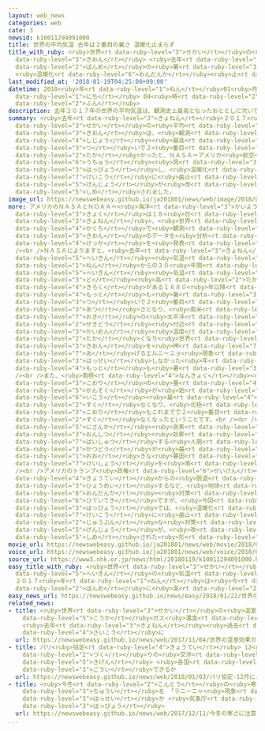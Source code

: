 ```yaml
---
layout: web_news
categories: web
cate: 3
newsid: k10011294091000
title: 世界の平均気温 去年は２番目の暑さ 温暖化止まらず
title_with_ruby: <ruby>世界<rt data-ruby-level="3">せかい</rt></ruby>の<ruby>平均<rt data-ruby-level="5">へいきん</rt></ruby><ruby>気温<rt
  data-ruby-level="3">きおん</rt></ruby> <ruby>去年<rt data-ruby-level="3">きょねん</rt></ruby>は２<ruby>番目<rt
  data-ruby-level="2">ばんめ</rt></ruby>の<ruby>暑<rt data-ruby-level="3">あつ</rt></ruby>さ
  <ruby>温暖化<rt data-ruby-level="6">おんだんか</rt></ruby><ruby>止<rt data-ruby-level="2">と</rt></ruby>まらず
last_modified_at: '2018-01-19T04:25:00+09:00'
datetime: 2018<ruby>年<rt data-ruby-level="1">ねん</rt></ruby>01<ruby>月<rt data-ruby-level="1">がつ</rt></ruby>19<ruby>日<rt
  data-ruby-level="1">にち</rt></ruby> 04<ruby>時<rt data-ruby-level="2">じ</rt></ruby>25<ruby>分<rt
  data-ruby-level="2">ふん</rt></ruby>
description: 去年２０１７年の世界の平均気温は、観測史上最高となったおととしに次いで２番目に高かったと、ＮＡＳＡ＝アメリカ航空宇宙局などが発表し、温暖化の傾向に歯止めがかかっていない現状が改めて示されました。
summary: <ruby>去年<rt data-ruby-level="3">きょねん</rt></ruby>２０１７<ruby>年<rt data-ruby-level="1">ねん</rt></ruby>の<ruby>世界<rt
  data-ruby-level="3">せかい</rt></ruby>の<ruby>平均<rt data-ruby-level="5">へいきん</rt></ruby><ruby>気温<rt
  data-ruby-level="3">きおん</rt></ruby>は、<ruby>観測<rt data-ruby-level="5">かんそく</rt></ruby><ruby>史上<rt
  data-ruby-level="4">しじょう</rt></ruby><ruby>最高<rt data-ruby-level="4">さいこう</rt></ruby>となったおととしに<ruby>次<rt
  data-ruby-level="3">つ</rt></ruby>いで２<ruby>番目<rt data-ruby-level="2">ばんめ</rt></ruby>に<ruby>高<rt
  data-ruby-level="2">たか</rt></ruby>かったと、ＮＡＳＡ＝アメリカ<ruby>航空<rt data-ruby-level="4">こうくう</rt></ruby><ruby>宇宙<rt
  data-ruby-level="6">うちゅう</rt></ruby><ruby>局<rt data-ruby-level="3">きょく</rt></ruby>などが<ruby>発表<rt
  data-ruby-level="3">はっぴょう</rt></ruby>し、<ruby>温暖化<rt data-ruby-level="6">おんだんか</rt></ruby>の<ruby>傾向<rt
  data-ruby-level="7">けいこう</rt></ruby>に<ruby>歯止<rt data-ruby-level="3">はど</rt></ruby>めがかかっていない<ruby>現状<rt
  data-ruby-level="5">げんじょう</rt></ruby>が<ruby>改<rt data-ruby-level="4">あらた</rt></ruby>めて<ruby>示<rt
  data-ruby-level="5">しめ</rt></ruby>されました。
image_url: https://newswebeasy.github.io/ja201801/news/web/image/2018/01/19/K10011294091_1801190534_1801190535_01_03.jpg
more: アメリカのＮＡＳＡとＮＯＡＡ＝<ruby>海洋<rt data-ruby-level="3">かいよう</rt></ruby><ruby>大気<rt data-ruby-level="1">たいき</rt></ruby><ruby>局<rt
  data-ruby-level="3">きょく</rt></ruby>は１８<ruby>日<rt data-ruby-level="1">にち</rt></ruby>、<ruby>去年<rt
  data-ruby-level="3">きょねん</rt></ruby>、<ruby>世界<rt data-ruby-level="3">せかい</rt></ruby><ruby>各地<rt
  data-ruby-level="4">かくち</rt></ruby>で<ruby>観測<rt data-ruby-level="5">かんそく</rt></ruby>された<ruby>気温<rt
  data-ruby-level="3">きおん</rt></ruby>のデータを<ruby>分析<rt data-ruby-level="7">ぶんせき</rt></ruby>した<ruby>結果<rt
  data-ruby-level="4">けっか</rt></ruby>を<ruby>発表<rt data-ruby-level="3">はっぴょう</rt></ruby>しました。<br
  /><br />ＮＡＳＡによりますと、<ruby>去年<rt data-ruby-level="3">きょねん</rt></ruby>の<ruby>平均<rt
  data-ruby-level="5">へいきん</rt></ruby><ruby>気温<rt data-ruby-level="3">きおん</rt></ruby>は、１９５１<ruby>年<rt
  data-ruby-level="1">ねん</rt></ruby>からの３０<ruby>年間<rt data-ruby-level="2">ねんかん</rt></ruby>の<ruby>平均<rt
  data-ruby-level="5">へいきん</rt></ruby><ruby>気温<rt data-ruby-level="3">きおん</rt></ruby>より０.９<ruby>度<rt
  data-ruby-level="3">ど</rt></ruby><ruby>高<rt data-ruby-level="2">たか</rt></ruby>く、<ruby>記録<rt
  data-ruby-level="4">きろく</rt></ruby>がある１８８０<ruby>年以降<rt data-ruby-level="6">ねんいこう</rt></ruby>で<ruby>最<rt
  data-ruby-level="4">もっと</rt></ruby>も<ruby>暑<rt data-ruby-level="3">あつ</rt></ruby>かったとされたおととしに<ruby>次<rt
  data-ruby-level="3">つ</rt></ruby>いで２<ruby>番目<rt data-ruby-level="2">ばんめ</rt></ruby>の<ruby>暑<rt
  data-ruby-level="3">あつ</rt></ruby>さとなり、<ruby>南米<rt data-ruby-level="2">なんべい</rt></ruby><ruby>沖<rt
  data-ruby-level="7">おき</rt></ruby>の<ruby>太平洋<rt data-ruby-level="3">たいへいよう</rt></ruby>の<ruby>赤道<rt
  data-ruby-level="2">せきどう</rt></ruby><ruby>付近<rt data-ruby-level="4">ふきん</rt></ruby>の<ruby>海面<rt
  data-ruby-level="3">かいめん</rt></ruby><ruby>温度<rt data-ruby-level="3">おんど</rt></ruby>が<ruby>高<rt
  data-ruby-level="2">たか</rt></ruby>くなり<ruby>世界<rt data-ruby-level="3">せかい</rt></ruby>の<ruby>気温<rt
  data-ruby-level="3">きおん</rt></ruby>を<ruby>押<rt data-ruby-level="7">お</rt></ruby>し<ruby>上<rt
  data-ruby-level="7">あ</rt></ruby>げるエルニーニョ<ruby>現象<rt data-ruby-level="5">げんしょう</rt></ruby>が<ruby>発生<rt
  data-ruby-level="3">はっせい</rt></ruby>しなかった<ruby>年<rt data-ruby-level="1">とし</rt></ruby>としては、これまでで<ruby>最<rt
  data-ruby-level="4">もっと</rt></ruby>も<ruby>暑<rt data-ruby-level="3">あつ</rt></ruby>くなりました。<br
  /><br />また、<ruby>南極<rt data-ruby-level="4">なんきょく</rt></ruby><ruby>周辺<rt data-ruby-level="4">しゅうへん</rt></ruby>の<ruby>氷<rt
  data-ruby-level="3">こおり</rt></ruby>の<ruby>量<rt data-ruby-level="4">りょう</rt></ruby>は<ruby>観測<rt
  data-ruby-level="5">かんそく</rt></ruby>が<ruby>始<rt data-ruby-level="3">はじ</rt></ruby>まって<ruby>以降<rt
  data-ruby-level="6">いこう</rt></ruby><ruby>最<rt data-ruby-level="4">もっと</rt></ruby>も<ruby>少<rt
  data-ruby-level="2">すく</rt></ruby>なくなり、<ruby>北極<rt data-ruby-level="4">ほっきょく</rt></ruby>の<ruby>氷<rt
  data-ruby-level="3">こおり</rt></ruby>もこれまでで２<ruby>番目<rt data-ruby-level="2">ばんめ</rt></ruby>に<ruby>少<rt
  data-ruby-level="2">すく</rt></ruby>なくなったということです。<br /><br />こうした<ruby>傾向<rt data-ruby-level="7">けいこう</rt></ruby>についてＮＡＳＡなどは、「<ruby>二酸化<rt
  data-ruby-level="5">にさんか</rt></ruby><ruby>炭素<rt data-ruby-level="5">たんそ</rt></ruby>など<ruby>温室<rt
  data-ruby-level="3">おんしつ</rt></ruby><ruby>効果<rt data-ruby-level="5">こうか</rt></ruby>ガスを<ruby>排出<rt
  data-ruby-level="7">はいしゅつ</rt></ruby>する<ruby>人間<rt data-ruby-level="2">にんげん</rt></ruby>の<ruby>活動<rt
  data-ruby-level="3">かつどう</rt></ruby>が<ruby>最<rt data-ruby-level="4">もっと</rt></ruby>も<ruby>大<rt
  data-ruby-level="1">おお</rt></ruby>きな<ruby>要因<rt data-ruby-level="5">よういん</rt></ruby>だ」と<ruby>警鐘<rt
  data-ruby-level="7">けいしょう</rt></ruby>を<ruby>鳴<rt data-ruby-level="2">な</rt></ruby>らしています。<br
  /><br />アメリカのトランプ<ruby>政権<rt data-ruby-level="6">せいけん</rt></ruby>は、パリ<ruby>協定<rt
  data-ruby-level="4">きょうてい</rt></ruby>からの<ruby>脱退<rt data-ruby-level="7">だったい</rt></ruby>を<ruby>表明<rt
  data-ruby-level="3">ひょうめい</rt></ruby>するなど、<ruby>地球<rt data-ruby-level="3">ちきゅう</rt></ruby><ruby>温暖化<rt
  data-ruby-level="6">おんだんか</rt></ruby><ruby>対策<rt data-ruby-level="6">たいさく</rt></ruby>に<ruby>否定的<rt
  data-ruby-level="6">ひていてき</rt></ruby>ですが、<ruby>今回<rt data-ruby-level="2">こんかい</rt></ruby>の<ruby>発表<rt
  data-ruby-level="3">はっぴょう</rt></ruby>では、<ruby>温暖化<rt data-ruby-level="6">おんだんか</rt></ruby>の<ruby>傾向<rt
  data-ruby-level="7">けいこう</rt></ruby>に<ruby>歯止<rt data-ruby-level="3">はど</rt></ruby>めがかからず、<ruby>十分<rt
  data-ruby-level="2">じゅうぶん</rt></ruby>な<ruby>対策<rt data-ruby-level="6">たいさく</rt></ruby>がとられていない<ruby>現状<rt
  data-ruby-level="5">げんじょう</rt></ruby>が、<ruby>改<rt data-ruby-level="4">あらた</rt></ruby>めて<ruby>示<rt
  data-ruby-level="5">しめ</rt></ruby>された<ruby>形<rt data-ruby-level="2">かたち</rt></ruby>です。
movie_url: https://newswebeasy.github.io/ja201801/news/web/movie/2018/01/19/k10011294091_201801190534_201801190535.mp4
voice_url: https://newswebeasy.github.io/ja201801/news/web/voice/2018/01/19/k10011294091_201801190534_201801190535.mp3
source_url: https://www3.nhk.or.jp/news/html/20180119/k10011294091000.html
easy_title_with_ruby: <ruby>世界<rt data-ruby-level="3">せかい</rt></ruby>の<ruby>平均<rt
  data-ruby-level="5">へいきん</rt></ruby>の<ruby>気温<rt data-ruby-level="3">きおん</rt></ruby>
  ２０１７<ruby>年<rt data-ruby-level="1">ねん</rt></ruby>は<ruby>今<rt data-ruby-level="2">いま</rt></ruby>までで２<ruby>番目<rt
  data-ruby-level="2">ばんめ</rt></ruby>に<ruby>高<rt data-ruby-level="2">たか</rt></ruby>い
easy_news_url: https://newswebeasy.github.io/news/easy/2018/01/22/世界の平均の気温-2017年は今までで2番目に高い
related_news:
- title: <ruby>世界<rt data-ruby-level="3">せかい</rt></ruby>の<ruby>温室<rt data-ruby-level="3">おんしつ</rt></ruby><ruby>効果<rt
    data-ruby-level="5">こうか</rt></ruby>ガス<ruby>濃度<rt data-ruby-level="7">のうど</rt></ruby>
    <ruby>去年<rt data-ruby-level="3">きょねん</rt></ruby><ruby>過去<rt data-ruby-level="5">かこ</rt></ruby><ruby>最高<rt
    data-ruby-level="4">さいこう</rt></ruby>に
  url: https://newswebeasy.github.io/news/web/2017/11/04/世界の温室効果ガス濃度-去年過去最高に
- title: パリ<ruby>協定<rt data-ruby-level="4">きょうてい</rt></ruby> 12<ruby>月<rt data-ruby-level="1">がつ</rt></ruby>にルール<ruby>作<rt
    data-ruby-level="2">づく</rt></ruby>りの<ruby>交渉<rt data-ruby-level="7">こうしょう</rt></ruby><ruby>期限<rt
    data-ruby-level="5">きげん</rt></ruby> <ruby>各国<rt data-ruby-level="4">かっこく</rt></ruby>は<ruby>合意<rt
    data-ruby-level="3">ごうい</rt></ruby>できるか
  url: https://newswebeasy.github.io/news/web/2018/01/03/パリ協定-12月にルール作りの交渉期限-各国は合意できるか
- title: <ruby>今冬<rt data-ruby-level="2">こんとう</rt></ruby>の<ruby>寒<rt data-ruby-level="3">さむ</rt></ruby>さに<ruby>注意<rt
    data-ruby-level="3">ちゅうい</rt></ruby>を 「ラニーニャ<ruby>現象<rt data-ruby-level="5">げんしょう</rt></ruby>」<ruby>発生<rt
    data-ruby-level="3">はっせい</rt></ruby>か <ruby>気象庁<rt data-ruby-level="6">きしょうちょう</rt></ruby><ruby>発表<rt
    data-ruby-level="3">はっぴょう</rt></ruby>
  url: https://newswebeasy.github.io/news/web/2017/12/11/今冬の寒さに注意を-ラニーニャ現象発生か-気象庁発表
...
```

